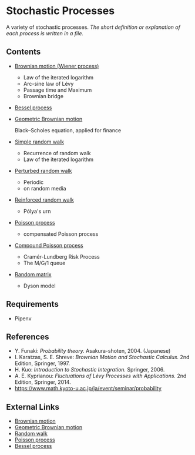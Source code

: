 # Stochastic Processes
A variety of stochastic processes.
*The short definition or explanation of each process is written in a file.*

## Contents
- [Brownian motion (Wiener process)](./processes/brownian-motion.ipynb)
  - Law of the iterated logarithm
  - Arc-sine law of Lévy
  - Passage time and Maximum
  - Brownian bridge
  
- [Bessel process](./processes/bessel-process.ipynb)

- [Geometric Brownian motion](./processes/geometric-brownian-motion.ipynb)

    Black–Scholes equation, applied for finance

- [Simple random walk](./processes/simple-random-walk.ipynb)
  - Recurrence of random walk
  - Law of the iterated logarithm

- [Perturbed random walk](./processes/perturbed-random-walk.ipynb)
  - Periodic
  - on random media

- [Reinforced random walk](./processes/reinforced-random-walk.ipynb)
  - Pólya's urn

- [Poisson process](./processes/poisson-process.ipynb)
  - compensated Poisson process

- [Compound Poisson process](./processes/compound-poisson-process.ipynb)
  - Cramér-Lundberg Risk Process
  - The M/G/1 queue

- [Random matrix](./processes/random-matrix.ipynb)
  - Dyson model

## Requirements
- Pipenv

## References
- Y. Funaki: *Probability theory.* Asakura-shoten, 2004. (Japanese)
- I. Karatzas, S. E. Shreve: *Brownian Motion and Stochastic Calculus.* 2nd Edition, Springer, 1997. 
- H. Kuo: *Introduction to Stochastic Integration.* Springer, 2006.
- A. E. Kyprianou: *Fluctuations of Lévy Processes with Applications.* 2nd Edition, Springer, 2014.
- https://www.math.kyoto-u.ac.jp/ja/event/seminar/probability

## External Links
- [Brownian motion](https://en.wikipedia.org/wiki/Brownian_motion)
- [Geometric Brownian motion](https://en.wikipedia.org/wiki/Geometric_Brownian_motion)
- [Random walk](https://en.wikipedia.org/wiki/Random_walk)
- [Poisson process](https://en.wikipedia.org/wiki/Poisson_point_process)
- [Bessel process](https://en.wikipedia.org/wiki/Bessel_process)
